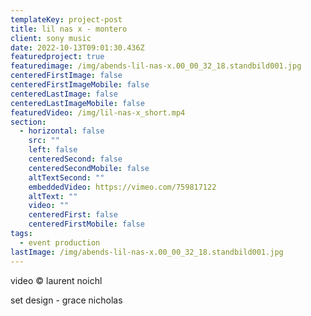 ```yaml
---
templateKey: project-post
title: lil nas x - montero
client: sony music
date: 2022-10-13T09:01:30.436Z
featuredproject: true
featuredimage: /img/abends-lil-nas-x.00_00_32_18.standbild001.jpg
centeredFirstImage: false
centeredFirstImageMobile: false
centeredLastImage: false
centeredLastImageMobile: false
featuredVideo: /img/lil-nas-x_short.mp4
section:
  - horizontal: false
    src: ""
    left: false
    centeredSecond: false
    centeredSecondMobile: false
    altTextSecond: ""
    embeddedVideo: https://vimeo.com/759817122
    altText: ""
    video: ""
    centeredFirst: false
    centeredFirstMobile: false
tags:
  - event production
lastImage: /img/abends-lil-nas-x.00_00_32_18.standbild001.jpg
---
```

video © laurent noichl

set design - grace nicholas